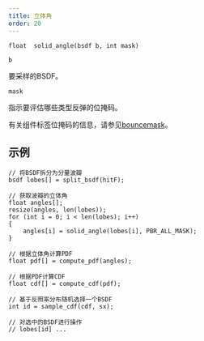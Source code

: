 ```yaml
---
title: 立体角
order: 20
---
```

`float  solid_angle(bsdf b, int mask)`

`b`

要采样的BSDF。

`mask`

指示要评估哪些类型反弹的位掩码。

有关组件标签位掩码的信息，请参见[bouncemask](bouncemask.html)。

## 示例

```vex
// 将BSDF拆分为分量波瓣
bsdf lobes[] = split_bsdf(hitF);

// 获取波瓣的立体角
float angles[];
resize(angles, len(lobes));
for (int i = 0; i < len(lobes); i++)
{
    angles[i] = solid_angle(lobes[i], PBR_ALL_MASK);
}

// 根据立体角计算PDF
float pdf[] = compute_pdf(angles);

// 根据PDF计算CDF
float cdf[] = compute_cdf(pdf);

// 基于反照率分布随机选择一个BSDF
int id = sample_cdf(cdf, sx);

// 对选中的BSDF进行操作
// lobes[id] ...

```
